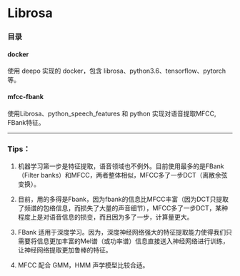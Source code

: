 # Librosa

### 目录
#### docker
使用 deepo 实现的 docker，包含 librosa、python3.6、tensorflow、pytorch等。

#### mfcc-fbank
使用Librosa、python_speech_features 和 python 实现对语音提取MFCC, FBank特征。

---
### Tips：

1. 机器学习第一步是特征提取，语音领域也不例外。目前使用最多的是FBank（Filter banks）和MFCC，两者整体相似，MFCC多了一步DCT（离散余弦变换）。 

2. 目前，用的多得是Fbank，因为fbank的信息比MFCC丰富（因为DCT只提取了频谱的包络信息，而损失了大量的声音细节），MFCC多了一步DCT，某种程度上是对语音信息的损变，而且因为多了一步，计算量更大。

3. FBank 适用于深度学习。因为，深度神经网络强大的特征提取能力使得我们只需要将信息更加丰富的Mel谱（或功率谱）信息直接送入神经网络进行训练，让神经网络提取更加鲁棒的特征。

4. MFCC 配合 GMM，HMM 声学模型比较合适。
